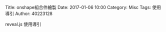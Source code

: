 Title: onshape組合件繪製
Date: 2017-01-06 10:00
Category: Misc
Tags: 使用導引
Author: 40223128



<!-- PELICAN_END_SUMMARY -->






reveal.js 使用導引




